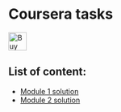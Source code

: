 # Coursera tasks
<a href='https://ko-fi.com/A1131F' target='_blank'><img height='36' style='border:0px;height:36px;' src='https://az743702.vo.msecnd.net/cdn/kofi1.png?v=2' border='0' alt='Buy Me a Coffee at ko-fi.com' /></a>
<br>
## List of content:
* <a href='https://lana-sloth.github.io/coursera-angularjs/mod1_solution/'>Module 1 solution</a>
* <a href='https://lana-sloth.github.io/coursera-angularjs/mod2_solution/'>Module 2 solution</a>